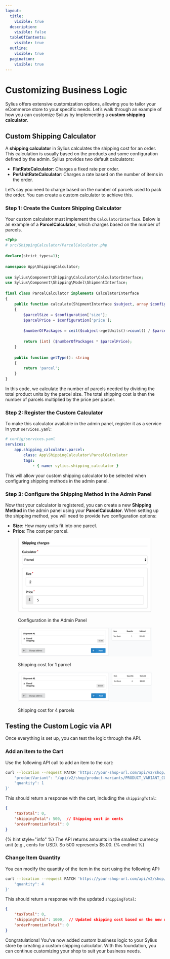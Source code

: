```yaml
---
layout:
  title:
    visible: true
  description:
    visible: false
  tableOfContents:
    visible: true
  outline:
    visible: true
  pagination:
    visible: true
---
```


# Customizing Business Logic

Sylius offers extensive customization options, allowing you to tailor your eCommerce store to your specific needs. Let’s walk through an example of how you can customize Sylius by implementing a **custom shipping calculator**.

## Custom Shipping Calculator

A **shipping calculator** in Sylius calculates the shipping cost for an order. This calculation is usually based on the products and some configuration defined by the admin. Sylius provides two default calculators:

* **FlatRateCalculator**: Charges a fixed rate per order.
* **PerUnitRateCalculator**: Charges a rate based on the number of items in the order.

Let’s say you need to charge based on the number of parcels used to pack the order. You can create a custom calculator to achieve this.

### Step 1: Create the Custom Shipping Calculator

Your custom calculator must implement the `CalculatorInterface`. Below is an example of a **ParcelCalculator**, which charges based on the number of parcels.

```php
<?php
# src/ShippingCalculator/ParcelCalculator.php

declare(strict_types=1);

namespace App\ShippingCalculator;

use Sylius\Component\Shipping\Calculator\CalculatorInterface;
use Sylius\Component\Shipping\Model\ShipmentInterface;

final class ParcelCalculator implements CalculatorInterface
{
    public function calculate(ShipmentInterface $subject, array $configuration): int
    {
        $parcelSize = $configuration['size'];
        $parcelPrice = $configuration['price'];

        $numberOfPackages = ceil($subject->getUnits()->count() / $parcelSize);

        return (int) ($numberOfPackages * $parcelPrice);
    }

    public function getType(): string
    {
        return 'parcel';
    }
}
```

In this code, we calculate the number of parcels needed by dividing the total product units by the parcel size. The total shipping cost is then the number of parcels multiplied by the price per parcel.

### Step 2: Register the Custom Calculator

To make this calculator available in the admin panel, register it as a service in your `services.yaml`:

```yaml
# config/services.yaml
services:
    app.shipping_calculator.parcel:
        class: App\ShippingCalculator\ParcelCalculator
        tags:
            - { name: sylius.shipping_calculator }
```

This will allow your custom shipping calculator to be selected when configuring shipping methods in the admin panel.

### Step 3: Configure the Shipping Method in the Admin Panel

Now that your calculator is registered, you can create a new **Shipping Method** in the admin panel using your **ParcelCalculator**. When setting up the shipping method, you will need to provide two configuration options:

* **Size**: How many units fit into one parcel.
* **Price**: The cost per parcel.

<div><figure><img src="../.gitbook/assets/shipping-calculator.png" alt=""><figcaption><p>Configuration in the Admin Panel</p></figcaption></figure> <figure><img src="../.gitbook/assets/shipping-cost-1.png" alt=""><figcaption><p>Shipping cost for 1 parcel</p></figcaption></figure> <figure><img src="../.gitbook/assets/shipping-cost-2.png" alt=""><figcaption><p>Shipping cost for 4 parcels</p></figcaption></figure></div>

## Testing the Custom Logic via API

Once everything is set up, you can test the logic through the API.

### Add an Item to the Cart

Use the following API call to add an item to the cart:

```bash
curl --location --request PATCH 'https://your-shop-url.com/api/v2/shop/orders/CART_TOKEN/items' --header 'Content-Type: application/merge-patch+json' --data-raw '{
    "productVariant": "/api/v2/shop/product-variants/PRODUCT_VARIANT_CODE",
    "quantity": 1
}'
```

This should return a response with the cart, including the `shippingTotal`:

```json
{
    "taxTotal": 0,
    "shippingTotal": 500,  // Shipping cost in cents
    "orderPromotionTotal": 0
}
```

{% hint style="info" %}
The API returns amounts in the smallest currency unit (e.g., cents for USD). So 500 represents $5.00.
{% endhint %}

### Change Item Quantity

You can modify the quantity of the item in the cart using the following API:

```bash
curl --location --request PATCH 'https://your-shop-url.com/api/v2/shop/orders/CART_TOKEN/items/ORDER_ITEM_ID' --header 'Content-Type: application/merge-patch+json' --data-raw '{
    "quantity": 4
}'
```

This should return a response with the updated `shippingTotal`:

```json
{
    "taxTotal": 0,
    "shippingTotal": 1000,  // Updated shipping cost based on the new quantity
    "orderPromotionTotal": 0
}
```

Congratulations! You’ve now added custom business logic to your Sylius store by creating a custom shipping calculator. With this foundation, you can continue customizing your shop to suit your business needs.
